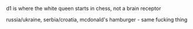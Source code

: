 d1 is where the white queen starts in chess, not a brain receptor 

russia/ukraine, serbia/croatia, mcdonald's hamburger - same fucking thing

